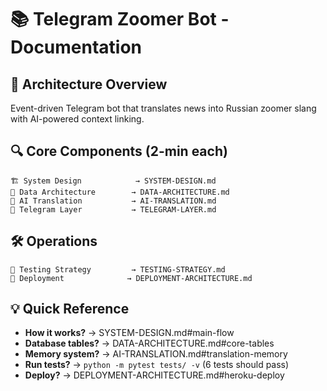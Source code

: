 # 📚 Telegram Zoomer Bot - Documentation

## 🎯 Architecture Overview
Event-driven Telegram bot that translates news into Russian zoomer slang with AI-powered context linking.

## 🔍 Core Components (2-min each)
```
🏗️ System Design            → SYSTEM-DESIGN.md
💾 Data Architecture        → DATA-ARCHITECTURE.md  
🧠 AI Translation           → AI-TRANSLATION.md
📡 Telegram Layer           → TELEGRAM-LAYER.md
```

## 🛠️ Operations
```
🧪 Testing Strategy         → TESTING-STRATEGY.md
🚀 Deployment              → DEPLOYMENT-ARCHITECTURE.md
```

## 💡 Quick Reference
- **How it works?** → SYSTEM-DESIGN.md#main-flow
- **Database tables?** → DATA-ARCHITECTURE.md#core-tables
- **Memory system?** → AI-TRANSLATION.md#translation-memory
- **Run tests?** → `python -m pytest tests/ -v` (6 tests should pass)
- **Deploy?** → DEPLOYMENT-ARCHITECTURE.md#heroku-deploy